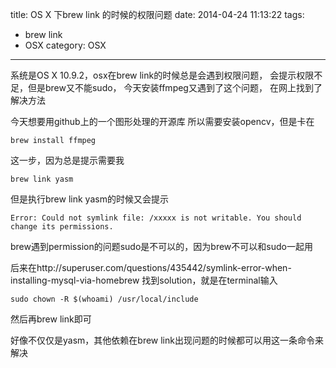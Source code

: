title: OS X 下brew link 的时候的权限问题
date: 2014-04-24 11:13:22
tags: 
- brew link
- OSX
category: OSX
---
系统是OS X 10.9.2，osx在brew link的时候总是会遇到权限问题，
会提示权限不足，但是brew又不能sudo，
今天安装ffmpeg又遇到了这个问题，
在网上找到了解决方法

<!--more-->

今天想要用github上的一个图形处理的开源库
所以需要安装opencv，但是卡在

```
brew install ffmpeg
```
这一步，因为总是提示需要我
```
brew link yasm
```
但是执行brew link yasm的时候又会提示

```
Error: Could not symlink file: /xxxxx is not writable. You should change its permissions.
```

brew遇到permission的问题sudo是不可以的，因为brew不可以和sudo一起用

后来在http://superuser.com/questions/435442/symlink-error-when-installing-mysql-via-homebrew 
找到solution，就是在terminal输入
```
sudo chown -R $(whoami) /usr/local/include
```

然后再brew link即可

好像不仅仅是yasm，其他依赖在brew link出现问题的时候都可以用这一条命令来解决


